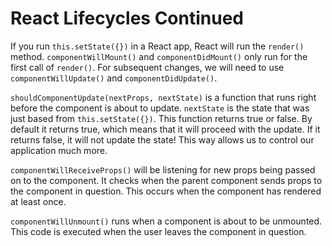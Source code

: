 # React Lifecycles Continued

If you run `this.setState({})` in a React app, React will run the `render()` method. `componentWillMount()` and `componentDidMount()` only run for the first call of `render()`. For subsequent changes, we will need to use `componentWillUpdate()` and `componentDidUpdate()`. 

`shouldComponentUpdate(nextProps, nextState)` is a function that runs right before the component is about to update. `nextState` is the state that was just based from `this.setState({})`. This function returns true or false. By default it returns true, which means that it will proceed with the update. If it returns false, it will not update the state!  This way allows us to control our application much more.

`componentWillReceiveProps()` will be listening for new props being passed on to the component. It checks when the parent component sends props to the component in question. This occurs when the component has rendered at least once. 

`componentWillUnmount()` runs when a component is about to be unmounted. This code is executed when the user leaves the component in question.